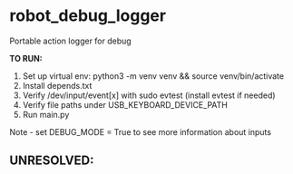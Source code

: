 # robot_debug_logger
Portable action logger for debug


**TO RUN:**
1. Set up virtual env: python3 -m venv venv && source venv/bin/activate
2. Install depends.txt
3. Verify /dev/input/event[x] with sudo evtest (install evtest if needed)
4. Verify file paths under USB_KEYBOARD_DEVICE_PATH
5. Run main.py

Note - set DEBUG_MODE = True to see more information about inputs


**UNRESOLVED:**
- 
